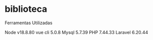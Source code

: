 # biblioteca

Ferramentas Utilizadas

Node v18.8.80
vue cli 5.0.8
Mysql 5.7.39
PHP 7.44.33
Laravel 6.20.44
